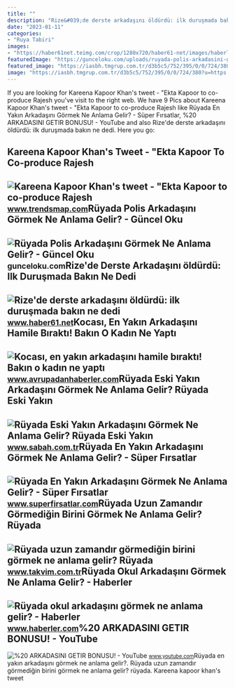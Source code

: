 ```yaml
---
title: ""
description: "Rize&#039;de derste arkadaşını öldürdü: ilk duruşmada bakın ne dedi"
date: "2023-01-11"
categories:
- "Ruya Tabiri"
images:
- "https://haber61net.teimg.com/crop/1280x720/haber61-net/images/haberler/2017/12/12/rize_de_derste_arkadasini_oldurdu_ilk_durusmada_bakin_ne_dedi_h310131_602b8.jpg"
featuredImage: "https://gunceloku.com/uploads/ruyada-polis-arkadasini-gormek-ne-anlama-gelir-64146639217bb.jpg"
featured_image: "https://iasbh.tmgrup.com.tr/d3b5c5/752/395/0/0/724/380?u=https://isbh.tmgrup.com.tr/sbh/2022/06/20/ruyada-eski-yakin-arkadasini-gormek-ne-anlama-gelir-ruyada-eski-yakin-arkadasini-gormenin-anlami-1655711781831.jpg"
image: "https://iasbh.tmgrup.com.tr/d3b5c5/752/395/0/0/724/380?u=https://isbh.tmgrup.com.tr/sbh/2022/06/20/ruyada-eski-yakin-arkadasini-gormek-ne-anlama-gelir-ruyada-eski-yakin-arkadasini-gormenin-anlami-1655711781831.jpg"
---
```


If you are looking for Kareena Kapoor Khan's tweet - "Ekta Kapoor to co-produce Rajesh you've visit to the right web. We have 9 Pics about Kareena Kapoor Khan's tweet - "Ekta Kapoor to co-produce Rajesh like Rüyada En Yakın Arkadaşını Görmek Ne Anlama Gelir? - Süper Fırsatlar, %20 ARKADASINI GETIR BONUSU! - YouTube and also Rize'de derste arkadaşını öldürdü: ilk duruşmada bakın ne dedi. Here you go:

Kareena Kapoor Khan's Tweet - "Ekta Kapoor To Co-produce Rajesh
---------------------------------------------------------------

 ![Kareena Kapoor Khan's tweet - "Ekta Kapoor to co-produce Rajesh](https://pbs.twimg.com/media/Fcyada8X0AANSFu.jpg) <small>www.trendsmap.com</small>Rüyada Polis Arkadaşını Görmek Ne Anlama Gelir? - Güncel Oku
------------------------------------------------------------

 ![Rüyada Polis Arkadaşını Görmek Ne Anlama Gelir? - Güncel Oku](https://gunceloku.com/uploads/ruyada-polis-arkadasini-gormek-ne-anlama-gelir-64146639217bb.jpg) <small>gunceloku.com</small>Rize'de Derste Arkadaşını öldürdü: Ilk Duruşmada Bakın Ne Dedi
--------------------------------------------------------------

 ![Rize'de derste arkadaşını öldürdü: ilk duruşmada bakın ne dedi](https://haber61net.teimg.com/crop/1280x720/haber61-net/images/haberler/2017/12/12/rize_de_derste_arkadasini_oldurdu_ilk_durusmada_bakin_ne_dedi_h310131_602b8.jpg) <small>www.haber61.net</small>Kocası, En Yakın Arkadaşını Hamile Bıraktı! Bakın O Kadın Ne Yaptı
------------------------------------------------------------------

 ![Kocası, en yakın arkadaşını hamile bıraktı! Bakın o kadın ne yaptı](https://www.avrupadanhaberler.com/images/haberler/2021/11/kocasi-en-yakin-arkadasini-hamile-birakti-bakin-o-kadin-ne-yapti.jpg) <small>www.avrupadanhaberler.com</small>Rüyada Eski Yakın Arkadaşını Görmek Ne Anlama Gelir? Rüyada Eski Yakın
----------------------------------------------------------------------

 ![Rüyada Eski Yakın Arkadaşını Görmek Ne Anlama Gelir? Rüyada Eski Yakın](https://iasbh.tmgrup.com.tr/d3b5c5/752/395/0/0/724/380?u=https://isbh.tmgrup.com.tr/sbh/2022/06/20/ruyada-eski-yakin-arkadasini-gormek-ne-anlama-gelir-ruyada-eski-yakin-arkadasini-gormenin-anlami-1655711781831.jpg) <small>www.sabah.com.tr</small>Rüyada En Yakın Arkadaşını Görmek Ne Anlama Gelir? - Süper Fırsatlar
--------------------------------------------------------------------

 ![Rüyada En Yakın Arkadaşını Görmek Ne Anlama Gelir? - Süper Fırsatlar](http://www.superfirsatlar.com/wp-content/uploads/2020/09/ruyada-en-yakin-arkadasini-gormek-696x392.jpg) <small>www.superfirsatlar.com</small>Rüyada Uzun Zamandır Görmediğin Birini Görmek Ne Anlama Gelir? Rüyada
---------------------------------------------------------------------

 ![Rüyada uzun zamandır görmediğin birini görmek ne anlama gelir? Rüyada](https://iatkv.tmgrup.com.tr/b5f215/0/0/0/0/0/0?u=https:%2f%2fitkv.tmgrup.com.tr%2f2022%2f06%2f27%2fruyada-uzun-zamandir-gormedigin-birini-gormek-ne-anlama-gelir-ruyada-arkadasini-gormek-anlami-ve-yorumu-nedir-1656335857944.jpg&mw=616) <small>www.takvim.com.tr</small>Rüyada Okul Arkadaşını Görmek Ne Anlama Gelir? - Haberler
---------------------------------------------------------

 ![Rüyada okul arkadaşını görmek ne anlama gelir? - Haberler](https://i.hbrcdn.com/haber/2023/01/20/ruyada-okul-arkadasini-gormek-ne-anlama-gelir-15572734_5606_amp.jpg) <small>www.haberler.com</small>%20 ARKADASINI GETIR BONUSU! - YouTube
--------------------------------------

 ![%20 ARKADASINI GETIR BONUSU! - YouTube](https://i.ytimg.com/vi/36_sft8gBmM/maxresdefault.jpg) <small>www.youtube.com</small>Rüyada en yakın arkadaşını görmek ne anlama gelir?. Rüyada uzun zamandır görmediğin birini görmek ne anlama gelir? rüyada. Kareena kapoor khan's tweet
